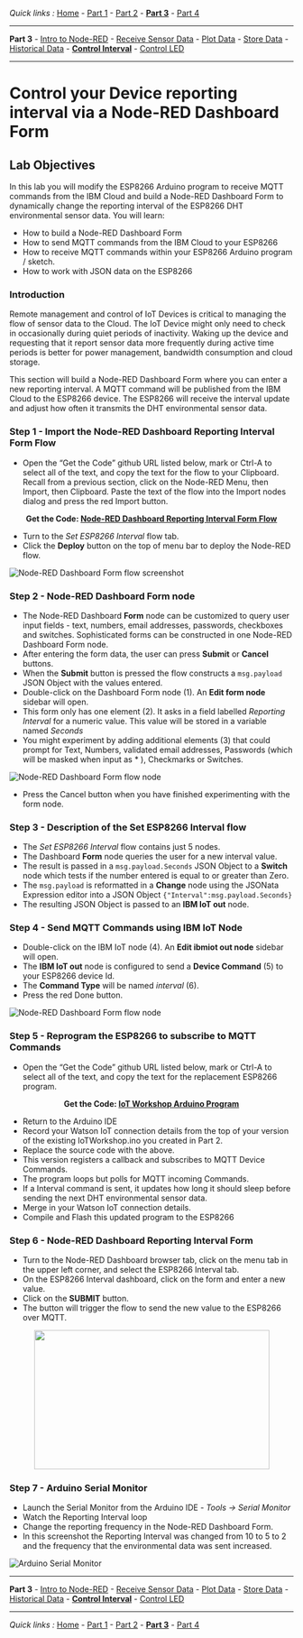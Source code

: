 *Quick links :*
[Home](/README.md) - [Part 1](../part1/README.md) - [Part 2](../part2/README.md) - [**Part 3**](../part3/README.md) - [Part 4](../part4/README.md)
***
**Part 3** - [Intro to Node-RED](NODERED.md) - [Receive Sensor Data](DHTDATA.md) - [Plot Data](DASHBOARD.md) - [Store Data](CLOUDANT.md) - [Historical Data](HISTORY.md) - [**Control Interval**](INTERVAL.md) - [Control LED](LED.md)
***

# Control your Device reporting interval via a Node-RED Dashboard Form

## Lab Objectives

In this lab you will modify the ESP8266 Arduino program to receive MQTT commands from the IBM Cloud and build a Node-RED Dashboard Form to dynamically change the reporting interval of the ESP8266 DHT environmental sensor data.  You will learn:

- How to build a Node-RED Dashboard Form
- How to send MQTT commands from the IBM Cloud to your ESP8266
- How to receive MQTT commands within your ESP8266 Arduino program / sketch.
- How to work with JSON data on the ESP8266

### Introduction

Remote management and control of IoT Devices is critical to managing the flow of sensor data to the Cloud. The IoT Device might only need to check in occasionally during quiet periods of inactivity. Waking up the device and requesting that it report sensor data more frequently during active time periods is better for power management, bandwidth consumption and cloud storage.

This section will build a Node-RED Dashboard Form where you can enter a new reporting interval.  A MQTT command will be published from the IBM Cloud to the ESP8266 device. The ESP8266 will receive the interval update and adjust how often it transmits the DHT environmental sensor data.

### Step 1 - Import the Node-RED Dashboard Reporting Interval Form Flow

- Open the “Get the Code” github URL listed below, mark or Ctrl-A to select all of the text, and copy the text for the flow to your Clipboard. Recall from a previous section, click on the Node-RED Menu, then Import, then Clipboard. Paste the text of the flow into the Import nodes dialog and press the red Import button.

<p align="center">
  <strong>Get the Code: <a href="flows/NRD-ReportingInterval-Form.json">Node-RED Dashboard Reporting Interval Form Flow</strong></a>
</p>

- Turn to the *Set ESP8266 Interval* flow tab.
- Click the **Deploy** button on the top of menu bar to deploy the Node-RED flow.

![Node-RED Dashboard Form flow screenshot](screenshots/NRD-ReportingIntervalForm-flow.png)

### Step 2 - Node-RED Dashboard Form node

- The Node-RED Dashboard **Form** node can be customized to query user input fields - text, numbers, email addresses, passwords, checkboxes and switches.  Sophisticated forms can be constructed in one Node-RED Dashboard Form node.
- After entering the form data, the user can press **Submit** or **Cancel** buttons.
- When the **Submit** button is pressed the flow constructs a ```msg.payload``` JSON Object with the values entered.
- Double-click on the Dashboard Form node (1). An **Edit form node** sidebar will open.
- This form only has one element (2). It asks in a field labelled *Reporting Interval* for a numeric value. This value will be stored in a variable named *Seconds*
- You might experiment by adding additional elements (3) that could prompt for Text, Numbers, validated email addresses, Passwords (which will be masked when input as * ), Checkmarks or Switches.

![Node-RED Dashboard Form flow node](screenshots/NRD-ReportingIntervalForm-formnode.png)

- Press the Cancel button when you have finished experimenting with the form node.

### Step 3 - Description of the Set ESP8266 Interval flow

- The *Set ESP8266 Interval* flow contains just 5 nodes.
- The Dashboard **Form** node queries the user for a new interval value.
- The result is passed in a ```msg.payload.Seconds``` JSON Object to a **Switch** node which tests if the number entered is equal to or greater than Zero.
- The ```msg.payload``` is reformatted in a **Change** node using the JSONata Expression editor into a JSON Object ```{"Interval":msg.payload.Seconds}```
- The resulting JSON Object is passed to an **IBM IoT out** node.

### Step 4 - Send MQTT Commands using IBM IoT Node

- Double-click on the IBM IoT node (4). An **Edit ibmiot out node** sidebar will open.
- The **IBM IoT out** node is configured to send a **Device Command** (5) to your ESP8266 device Id.
- The **Command Type** will be named *interval* (6).
- Press the red Done button.

![Node-RED Dashboard Form flow node](screenshots/NRD-ReportingIntervalForm-iotnode.png)

### Step 5 - Reprogram the ESP8266 to subscribe to MQTT Commands

- Open the “Get the Code” github URL listed below, mark or Ctrl-A to select all of the text, and copy the text for the replacement ESP8266 program.

<p align="center">
  <strong>Get the Code: <a href="../IoTWorkshop.ino/IoTWorkshop.ino.ino">IoT Workshop Arduino Program</strong></a>
</p>

- Return to the Arduino IDE
- Record your Watson IoT connection details from the top of your version of the existing IoTWorkshop.ino you created in Part 2.
- Replace the source code with the above.
- This version registers a callback and subscribes to MQTT Device Commands.
- The program loops but polls for MQTT incoming Commands.
- If a Interval command is sent, it updates how long it should sleep before sending the next DHT environmental sensor data.
- Merge in your Watson IoT connection details.
- Compile and Flash this updated program to the ESP8266

### Step 6 - Node-RED Dashboard Reporting Interval Form

- Turn to the Node-RED Dashboard browser tab, click on the menu tab in the upper left corner, and select the ESP8266 Interval tab.
- On the ESP8266 Interval dashboard, click on the form and enter a new value.
- Click on the **SUBMIT** button.
- The button will trigger the flow to send the new value to the ESP8266 over MQTT.

<p align="center">
<img height="247" width="417" src="screenshots/NRD-ReportingIntervalForm.png">
</p>

### Step 7 - Arduino Serial Monitor

- Launch the Serial Monitor from the Arduino IDE - *Tools -> Serial Monitor*
- Watch the Reporting Interval loop
- Change the reporting frequency in the Node-RED Dashboard Form.
- In this screenshot the Reporting Interval was changed from 10 to 5 to 2 and the frequency that the environmental data was sent increased.

![Arduino Serial Monitor](screenshots/ArduinoSerialMonitor.png)

***
**Part 3** - [Intro to Node-RED](NODERED.md) - [Receive Sensor Data](DHTDATA.md) - [Plot Data](DASHBOARD.md) - [Store Data](CLOUDANT.md) - [Historical Data](HISTORY.md) - [**Control Interval**](INTERVAL.md) - [Control LED](LED.md)
***
*Quick links :*
[Home](/README.md) - [Part 1](../part1/README.md) - [Part 2](../part2/README.md) - [**Part 3**](../part3/README.md) - [Part 4](../part4/README.md)
